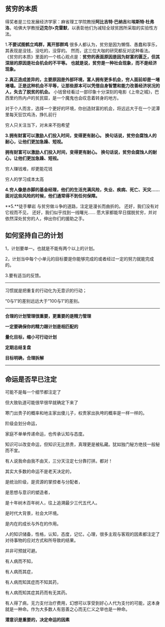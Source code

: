 ## 贫穷的本质

得奖者是三位发展经济学家：麻省理工学院教授**阿比吉特·巴纳吉**和**埃斯特·杜弗洛**，哈佛大学教授**迈克尔•克雷默**，以表彰他们为减轻全球贫困所采取的实验性方法。

1.**不要试图鹤立鸡群，离开那群鸡**
很多人都认为，贫穷是因为懒惰、愚蠢和享乐，其表现是没钱，没吃的，没穿的。
然而，这三位大咖的研究都反对这种看法。
《贫穷的本质》里面的一个核心观点是：**贫穷的表面原因是因为财富的匮乏，但其深层的原因是社会机会的不平等。**
**也就是说，贫穷是一种社会现象，而不是经济现象。**

**2.真正造成差异的，主要原因是外部环境，富人拥有更多机会，穷人面前却是一堵堵墙。正是这种机会不平等，让那些原本可以凭借自身智慧和能力改善经济状况的人，失去了脱贫的机会。**
小钱曾经看过一部印象十分深刻的电影《上帝之城》，巴西里约热内卢的贫民窟，是一个魔鬼也会叹息着转身的地方。

对于个人而言，选择一个更好的环境，你创造财富的机会，将远远大于在一个泥潭里每天狂饮鸡汤，挣扎前行

穷人只关注当下，对未来不抱希望

**3.拥有财富可以激励人们投入时间，变得更有耐心。**
**换句话说，贫穷会腐蚀人的耐心，让他们更加急躁、短视。**

**拥有财富可以激励人们投入时间，变得更有耐心。**
**换句话说，贫穷会腐蚀人的耐心，让他们更加急躁、短视。**

穷人赚钱难，却更能花钱

穷人的学习成本太高

**4.穷人像是赤脚的基金经理，他们的生活充满风险，失业、疾病、死亡、天灾……**
**面对这些风险的时候，他们通常得不到任何保障。**

**5.**徒手攀岩
与贫穷做斗争的道路，注定是漫长而曲折的。
还好，我们没有对它视而不见，
还好，我们似乎找到一线曙光……
愿大家都能早日摆脱贫穷，并对依然深处贫穷的人，伸出你们的援助之手。

## 如何坚持自己的计划

1，计划要单一。也就是不能有两个以上的计划。

2，计划当中每个小单元的目标要是你能够完成的或者经过一定的努力就能完成的。

3.要有适当的反馈。

------

习惯就是把重复的行动化为无意识的行动；

“0与1”的差别远远大于“100与1”的差别。

------

**合理的计划管理很重要，更重要的是精力管理**

**一定要确保你的精力跟计划是相匹配的**

**量化目标，缩小可行动计划**

**定期总结复盘**

**目标明确，合理拆解**

--------



## 命运是否早已注定

可能不是每一个细节都注定了

但大致轨道可能很早很早就确定下来了

寒门出贵子的概率和地主家出傻儿子，权贵家出执垮的概率是一样一样的。

阶级会划分命运，

家庭不单单传递命运，也传承认知与态度。

知识可以改变命运，但知识无比昂贵，真理更是被私藏。犹如独门秘方绝技一般秘而不宣。

有人说我命由我不由天，三分天注定七分靠打拼。都对！

其实大多数的命运不是老天决定的，

是统治阶级，是资源的掌控者与分配者，

是思想与意识的塑造者，

是十年树木百年树人，往上追溯最少三代五代人。

是时代大背景，社会大环境。

是内在的成长与外在的作用。

人的知识储备，性格，认知，态度，记忆，心理，很多主观与客观的因素都注定了对待事物的应对方式和所导致的结果。

并非可预就可避。

有人病而不知，

有人病而其症，

有人病而知其症而不知其药，

有人病而知其症其药而有无其药。

有人得了病，无力支付治疗费用，幻想可以享受到好心人代为支付的可能，这本身就是一种命。作为大多数人有慈善之心而无仁义之举也是一种命。

**潜意识是重要的，决定命运的因素**





